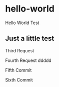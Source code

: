 # hello-world
Hello World Test

## Just a little test

Third Request

Fourth Request ddddd

Fifth Commit

Sixth Commit